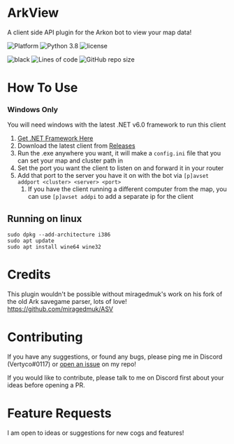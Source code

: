 # ArkView

A client side API plugin for the Arkon bot to view your map data!

![Platform](https://img.shields.io/badge/Windows-0078D6?style=for-the-badge&logo=windows&logoColor=white)
![Python 3.8](https://img.shields.io/badge/python-v3.11-orange?style=for-the-badge)
![license](https://img.shields.io/github/license/Vertyco/arkview?style=for-the-badge)

![black](https://img.shields.io/badge/style-black-000000?style=for-the-badge&?link=https://github.com/psf/black)
![Lines of code](https://img.shields.io/tokei/lines/github/Vertyco/arkview?color=yellow&label=Lines&style=for-the-badge)
![GitHub repo size](https://img.shields.io/github/repo-size/Vertyco/arkview?color=blueviolet&style=for-the-badge)

# How To Use

### Windows Only

You will need windows with the latest .NET v6.0 framework to run this client

1. [Get .NET Framework Here](https://dotnet.microsoft.com/en-us/download)
2. Download the latest client from [Releases](https://github.com/vertyco/arkview/releases)
3. Run the .exe anywhere you want, it will make a `config.ini` file that you can set your map and cluster path in
4. Set the port you want the client to listen on and forward it in your router
5. Add that port to the server you have it on with the bot via `[p]avset addport <cluster> <server> <port>`
   1. If you have the client running a different computer from the map, you can use `[p]avset addpi` to add a separate ip for the client

## Running on linux

```
sudo dpkg --add-architecture i386
sudo apt update
sudo apt install wine64 wine32
```

# Credits

This plugin wouldn't be possible without miragedmuk's work on his fork of the old Ark savegame parser, lots of love!
https://github.com/miragedmuk/ASV

# Contributing

If you have any suggestions, or found any bugs, please ping me in Discord (Vertyco#0117)
or [open an issue](https://github.com/vertyco/arkview/issues) on my repo!

If you would like to contribute, please talk to me on Discord first about your ideas before opening a PR.

# Feature Requests

I am open to ideas or suggestions for new cogs and features!
